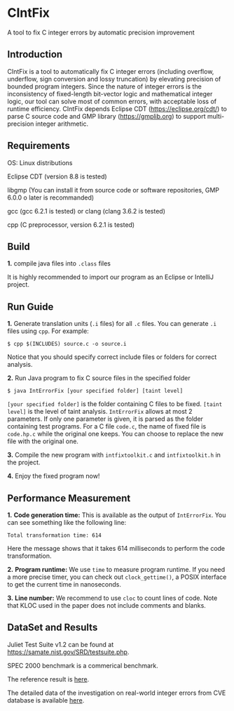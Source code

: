 # CIntFix
A tool to fix C integer errors by automatic precision improvement

Introduction
-------------
CIntFix is a tool to automatically fix C integer errors (including overflow, underflow, sign conversion and lossy truncation) by elevating precision of bounded program integers. Since the nature of integer errors is the inconsistency of fixed-length bit-vector logic and mathematical integer logic, our tool can solve most of common errors, with acceptable loss of runtime efficiency. CIntFix depends Eclipse CDT (https://eclipse.org/cdt/) to parse C source code and GMP library (https://gmplib.org) to support multi-precision integer arithmetic.

Requirements
--------------
OS: Linux distributions

Eclipse CDT (version 8.8 is tested)

libgmp (You can install it from source code or software repositories, GMP 6.0.0 o later is recommanded)

gcc (gcc 6.2.1 is tested) or clang (clang 3.6.2 is tested)

cpp (C preprocessor, version 6.2.1 is tested)

Build
------
**1.** compile java files into `.class` files

It is highly recommended to import our program as an Eclipse or IntelliJ project.

Run Guide
---------
**1.** Generate translation units (`.i` files) for all `.c` files. You can generate `.i` files using `cpp`. For example:

    $ cpp $(INCLUDES) source.c -o source.i 

Notice that you should specify correct include files or folders for correct analysis.

**2.** Run Java program to fix C source files in the specified folder

    $ java IntErrorFix [your specified folder] [taint level]
  
`[your specified folder]` is the folder containing C files to be fixed. `[taint level]` is the level of taint analysis. `IntErrorFix` allows at most 2 parameters. If only one parameter is given, it is parsed as the folder containing test programs. For a C file `code.c`, the name of fixed file is `code.hp.c` while the original one keeps. You can choose to replace the new file with the original one.
  
**3.** Compile the new program with `intfixtoolkit.c` and `intfixtoolkit.h` in the project.

**4.** Enjoy the fixed program now!

Performance Measurement
-----------------------

**1.** **Code generation time:** This is available as the output of `IntErrorFix`. You can see something like the following line:

    Total transformation time: 614
    
Here the message shows that it takes 614 milliseconds to perform the code transformation.

**2.** **Program runtime:** We use `time` to measure program runtime. If you need a more precise timer, you can check out `clock_gettime()`, a POSIX interface to get the current time in nanoseconds.

**3.** **Line number:** We recommend to use `cloc` to count lines of code. Note that KLOC used in the paper does not include comments and blanks.

DataSet and Results
-------

Juliet Test Suite v1.2 can be found at https://samate.nist.gov/SRD/testsuite.php.

SPEC 2000 benchmark is a commerical benchmark.

The reference result is [here](https://github.com/45258E9F/CIntFix/releases/download/Data/Experiment_Data.ods).

The detailed data of the investigation on real-world integer errors from CVE database is available [here](https://github.com/45258E9F/CIntFix/releases/download/Data/statistics.xlsx).
